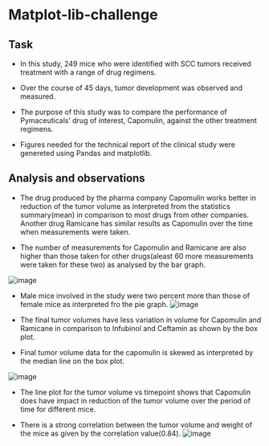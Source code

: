 # Matplot-lib-challenge
## Task
- In this study, 249 mice who were identified with SCC tumors received treatment with a range of drug regimens.

 - Over the course of 45 days, tumor development was observed and measured. 
 
 - The purpose of this study was to compare the performance of Pymaceuticals’ drug of interest, Capomulin, against the other treatment regimens.


- Figures needed for the technical report of the clinical study were genereted using Pandas and matplotlib.

 ## Analysis and observations

  - The drug produced by the pharma company Capomulin works better in reduction of the tumor volume as interpreted from the statistics summary(mean) in comparison to most drugs from other companies. Another drug Ramicane has similar results as Capomulin over the time when measurements were taken. 

  - The number of measurements for Capomulin and Ramicane are also higher than those taken for other drugs(aleast 60 more measurements were taken for these two) as analysed by the bar graph.

  ![image](/module_5_starter_code/Matplot-lib-challenge/Screenshot%202023-06-15%20121356.png)

  - Male mice involved in the study were two percent more than those of female mice as interpreted fro the pie graph.
  ![image](/module_5_starter_code/Matplot-lib-challenge/Screenshot%202023-06-15%20121516.png)

  - The final tumor volumes have less variation in volume for Capomulin and Ramicane in comparison to Infubinol and Ceftamin as shown by the box plot.

  - Final tumor volume data for the capomulin is skewed as interpreted by the median line on the box plot.

  ![image](/module_5_starter_code/Matplot-lib-challenge/box.png)

  - The line plot for the tumor volume vs timepoint shows that Capomulin does have impact in reduction of the tumor volume over the period of time for different mice.
  
 - There is a strong correlation between the tumor volume and weight of the mice as given by the correlation value(0.84).
 ![image](/module_5_starter_code/Matplot-lib-challenge/correlation.png)